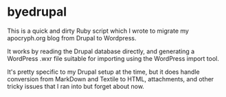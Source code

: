 # byedrupal #

This is a quick and dirty Ruby script which I wrote to migrate my apocryph.org blog from Drupal to Wordpress.

It works by reading the Drupal database directly, and generating a WordPress .wxr file suitable for importing using the WordPress import tool.

It's pretty specific to my Drupal setup at the time, but it does handle conversion from MarkDown and Textile to HTML, attachments, and other tricky issues
that I ran into but forget about now.
